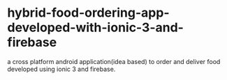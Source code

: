 # hybrid-food-ordering-app-developed-with-ionic-3-and-firebase
a cross platform android application(idea based) to order and deliver food developed using ionic 3 and firebase.
